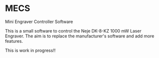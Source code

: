 # MECS
Mini Engraver Controller Software

This is a small software to control the Neje DK-8-KZ 1000 mW Laser Engraver. The aim is to replace the manufacturer's software and add more features.

This is work in progress!!